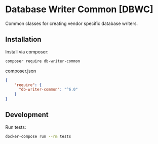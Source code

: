 # Database Writer Common [DBWC]

Common classes for creating vendor specific database writers.

## Installation
Install via composer:

```bash
composer require db-writer-common
```

composer.json
```json
{
    "require": {
      "db-writer-common": "^6.0"
    }
}
```

## Development

Run tests:
```bash
docker-compose run --rm tests
```
    